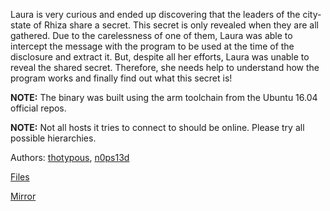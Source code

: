 Laura is very curious and ended up discovering that the leaders of the city-state of Rhiza share a secret. This secret is only revealed when they are all gathered. Due to the carelessness of one of them, Laura was able to intercept the message with the program to be used at the time of the disclosure and extract it. But, despite all her efforts, Laura was unable to reveal the shared secret. Therefore, she needs help to understand how the program works and finally find out what this secret is!

**NOTE:** The binary was built using the arm toolchain from the Ubuntu 16.04 official repos.

**NOTE:** Not all hosts it tries to connect to should be online. Please try all possible hierarchies.

Authors: [thotypous](https://github.com/thotypous), [n0ps13d](https://github.com/saullocarvalho)

[Files](https://static.pwn2win.party/highest_power_2eb2514185a9e040b2a3004f0edfa8550aaf2fe3de0976cd4600f79ba7499d50.tar.gz)

[Mirror](https://drive.google.com/file/d/1DV71Uru9qy4bG1SgI7Aa3OTsP8wR8-jK/view?usp=drivesdk)
